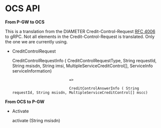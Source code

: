 # OCS API

**From P-GW to OCS**

This is a translation from the DIAMETER Credit-Control-Request [RFC 4006](https://tools.ietf.org/html/rfc4006#page-9) to gRPC. Not all elements in the Credit-Control-Request is translated. Only the one we are currently using.

* CreditControlRequest

    CreditControlRequestInfo ( CreditControlRequestType, String requestId, String msisdn, String imsi, MultipleServiceCreditControl[], ServiceInfo serviceInformation) 
                                
                                => 
                                
                                CreditControlAnswerInfo ( String requestId, String msisdn, MultipleServiceCreditControl[] mscc)



**From OCS to P-GW**


* Activate


    activate (String msisdn)

